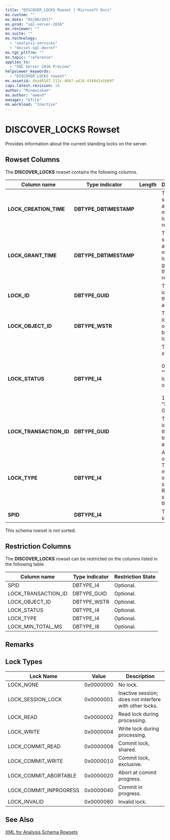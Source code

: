 ```yaml
---
title: "DISCOVER_LOCKS Rowset | Microsoft Docs"
ms.custom: ""
ms.date: "03/06/2017"
ms.prod: "sql-server-2016"
ms.reviewer: ""
ms.suite: ""
ms.technology: 
  - "analysis-services"
  - "docset-sql-devref"
ms.tgt_pltfrm: ""
ms.topic: "reference"
applies_to: 
  - "SQL Server 2016 Preview"
helpviewer_keywords: 
  - "DISCOVER_LOCKS rowset"
ms.assetid: dea48167-212c-40b7-a416-434042a1b697
caps.latest.revision: 14
author: "Minewiskan"
ms.author: "owend"
manager: "kfile"
ms.workload: "Inactive"
---
```

# DISCOVER_LOCKS Rowset
  Provides information about the current standing locks on the server.  
  
## Rowset Columns  
 The **DISCOVER_LOCKS** rowset contains the following columns.  
  
|Column name|Type indicator|Length|Description|  
|-----------------|--------------------|------------|-----------------|  
|**LOCK_CREATION_TIME**|**DBTYPE_DBTIMESTAMP**||The UTC server time at the moment lock was requested.|  
|**LOCK_GRANT_TIME**|**DBTYPE_DBTIMESTAMP**||The UTC server time at the moment lock was granted on the resource.|  
|**LOCK_ID**|**DBTYPE_GUID**||The unique identifier of the lock, as a GUID.|  
|**LOCK_OBJECT_ID**|**DBTYPE_WSTR**||The unique identifier of object being locked.|  
|**LOCK_STATUS**|**DBTYPE_I4**||The lock status.<br /><br /> 0 means "Waiting to lock the object."<br /><br /> 1 means "Lock Granted."|  
|**LOCK_TRANSACTION_ID**|**DBTYPE_GUID**||The unique identifier of the transaction, as a GUID.|  
|**LOCK_TYPE**|**DBTYPE_I4**||A bit mask of Lock Types; for more information, see the Remarks section of this topic.|  
|**SPID**|**DBTYPE_I4**||The session ID.|  
  
 This schema rowset is not sorted.  
  
## Restriction Columns  
 The **DISCOVER_LOCKS** rowset can be restricted on the columns listed in the following table.  
  
|Column name|Type indicator|Restriction State|  
|-----------------|--------------------|-----------------------|  
|SPID|DBTYPE_I4|Optional.|  
|LOCK_TRANSACTION_ID|DBTYPE_GUID|Optional.|  
|LOCK_OBJECT_ID|DBTYPE_WSTR|Optional.|  
|LOCK_STATUS|DBTYPE_I4|Optional.|  
|LOCK_TYPE|DBTYPE_I4|Optional.|  
|LOCK_MIN_TOTAL_MS|DBTYPE_I8|Optional.|  
  
## Remarks  
  
## Lock Types  
  
|Lock Name|Value|Description|  
|---------------|-----------|-----------------|  
|LOCK_NONE|0x0000000|No lock.|  
|LOCK_SESSION_LOCK|0x0000001|Inactive session; does not interfere with other locks.|  
|LOCK_READ|0x0000002|Read lock during processing.|  
|LOCK_WRITE|0x0000004|Write lock during processing.|  
|LOCK_COMMIT_READ|0x0000008|Commit lock, shared.|  
|LOCK_COMMIT_WRITE|0x0000010|Commit lock, exclusive.|  
|LOCK_COMMIT_ABORTABLE|0x0000020|Abort at commit progress.|  
|LOCK_COMMIT_INPROGRESS|0x0000040|Commit in progress.|  
|LOCK_INVALID|0x0000080|Invalid lock.|  
  
## See Also  
 [XML for Analysis Schema Rowsets](../../../analysis-services/schema-rowsets/xml/xml-for-analysis-schema-rowsets.md)  
  
  
